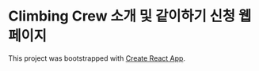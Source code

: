 # Climbing Crew 소개 및 같이하기 신청 웹페이지

This project was bootstrapped with [Create React App](https://github.com/facebook/create-react-app).
